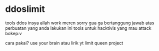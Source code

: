 # ddoslimit
tools ddos insya allah work meren
sorry gua ga bertanggung jawab atas perbuatan yang anda lakukan
ini tools untuk hacktivis yang mau attack bokep:v

cara pakai? use your brain
atau lirik yt limit queen project

